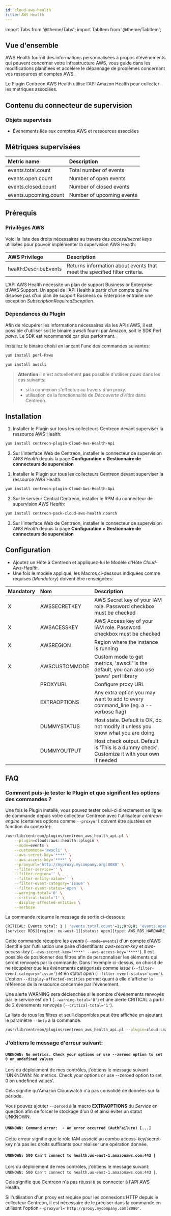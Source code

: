 ```yaml
---
id: cloud-aws-health
title: AWS Health
---
```

import Tabs from '@theme/Tabs';
import TabItem from '@theme/TabItem';

## Vue d'ensemble

AWS Health fournit des informations personnalisées à propos d'événements qui peuvent concerner votre infrastructure AWS, 
vous guide dans les modifications planifiées et accélère le dépannage de problèmes concernant vos ressources et comptes AWS.

Le Plugin Centreon AWS Health utilise l'API Amazon Health pour collecter les métriques associées.

## Contenu du connecteur de supervision

### Objets supervisés

* Évènements liés aux comptes AWS et ressources associées

## Métriques supervisées

<Tabs groupId="sync">
<TabItem value="Events" label="Events">

| Metric name           | Description               |
|:----------------------|:--------------------------|
| events.total.count    | Total number of events    |
| events.open.count     | Number of open events     |
| events.closed.count   | Number of closed events   |
| events.upcoming.count | Number of upcoming events |

</TabItem>
</Tabs>

## Prérequis

### Privilèges AWS

Voici la liste des droits nécessaires au travers des *access/secret keys* utilisées pour pouvoir implémenter la supervision AWS Health: 

| AWS Privilege                  | Description                                                                 |
| :----------------------------- | :-------------------------------------------------------------------------- |
| health:DescribeEvents          | Returns information about events that meet the specified filter criteria.   |

L'API AWS Health nécessite un plan de support Business or Enterprise d'AWS Support. Un appel de l'API Health à partir d'un compte qui ne dispose pas d'un plan de support Business ou Enterprise entraîne une exception *SubscriptionRequiredException*.

### Dépendances du Plugin

Afin de récupérer les informations nécessaires via les APIs AWS, il est possible d'utiliser soit le binaire *awscli* fourni par Amazon, soit le SDK Perl *paws*. 
Le SDK est recommandé car plus performant. 

Installez le binaire choisi en lançant l'une des commandes suivantes:

<Tabs groupId="sync">
<TabItem value="perl-Paws-installation" label="perl-Paws-installation">

```bash
yum install perl-Paws
```

</TabItem>
<TabItem value="aws-cli-installation" label="aws-cli-installation">

```bash
yum install awscli
```

</TabItem>
</Tabs>

> **Attention** il n'est actuellement **pas** possible d'utiliser *paws* dans les cas suivants:
> * si la connexion s'effectue au travers d'un proxy.
> * utilisation de la fonctionnalité de *Découverte d'Hôte* dans Centreon.

## Installation 

<Tabs groupId="sync">
<TabItem value="Online License" label="Online License">

1. Installer le Plugin sur tous les collecteurs Centreon devant superviser la ressource AWS Health:

```bash
yum install centreon-plugin-Cloud-Aws-Health-Api
```

2. Sur l'interface Web de Centreon, installer le connecteur de supervision *AWS Health* depuis la page **Configuration > Gestionnaire de connecteurs de supervision**

</TabItem>
<TabItem value="Offline License" label="Offline License">

1. Installer le Plugin sur tous les collecteurs Centreon devant superviser la ressource AWS Health:

```bash
yum install centreon-plugin-Cloud-Aws-Health-Api
```

2. Sur le serveur Central Centreon, installer le RPM du connecteur de supervision *AWS Health*:

```bash
yum install centreon-pack-cloud-aws-health.noarch
```

3. Sur l'interface Web de Centreon, installer le connecteur de supervision *AWS Health* depuis la page **Configuration > Gestionnaire de connecteurs de supervision**

</TabItem>
</Tabs>

## Configuration

* Ajoutez un Hôte à Centreon et appliquez-lui le Modèle d'Hôte *Cloud-Aws-Health*.
* Une fois le modèle appliqué, les Macros ci-dessous indiquées comme requises (*Mandatory*) doivent être renseignées:

| Mandatory   | Nom             | Description                                                                                 |
| :---------- | :-------------- | :------------------------------------------------------------------------------------------ |
| X           | AWSSECRETKEY    | AWS Secret key of your IAM role. Password checkbox must be checked                          |
| X           | AWSACESSKEY     | AWS Access key of your IAM role. Password checkbox must be checked                          |
| X           | AWSREGION       | Region where the instance is running                                                        |
| X           | AWSCUSTOMMODE   | Custom mode to get metrics, 'awscli' is the default, you can also use 'paws' perl library   |
|             | PROXYURL        | Configure proxy URL                                                                         |
|             | EXTRAOPTIONS    | Any extra option you may want to add to every command\_line (eg. a --verbose flag)          |
|             | DUMMYSTATUS     | Host state. Default is OK, do not modify it unless you know what you are doing              |
|             | DUMMYOUTPUT     | Host check output. Default is 'This is a dummy check'. Customize it with your own if needed |

## FAQ

### Comment puis-je tester le Plugin et que signifient les options des commandes ?

Une fois le Plugin installé, vous pouvez tester celui-ci directement en ligne de commande depuis votre collecteur Centreon avec l'utilisateur *centreon-engine* 
(certaines options comme ```--proxyurl``` doivent être ajustées en fonction du contexte):

```bash
/usr/lib/centreon/plugins/centreon_aws_health_api.pl \
	--plugin=cloud::aws::health::plugin \
	--mode=events \
	--custommode='awscli' \
	--aws-secret-key='****' \
	--aws-access-key='****' \
	--proxyurl='http://myproxy.mycompany.org:8080' \
	--filter-service='' \
	--filter-region='' \
	--filter-entity-value='' \
	--filter-event-category='issue' \
	--filter-event-status='open' \
	--warning-total='0' \
	--critical-total='1' \
	--display-affected-entities \
	--verbose 	
```

La commande retourne le message de sortie ci-dessous:

```bash 	
CRITICAL: Events total: 1 | 'events.total.count'=1;;0:0;0; 'events.open.count'=1;;;0; 'events.closed.count'=0;;;0; 'events.upcoming.count'=0;;;0;
[service: RDS][region: eu-west-1][status: open][type: AWS_RDS_HARDWARE_MAINTENANCE_SCHEDULED][start: Wed Jul 15 13:00:00 2020][affected entity: doh-sfetoto3]
```

Cette commande récupère les *events* (```--mode=events```) d'un compte d'AWS identifié par l'utilisation une paire d'identifiants *aws-secret-key* et *aws-access-key* (```--aws-secret-key='****' --aws-access-key='****'```).
Il est possible de positionner des filtres afin de personnaliser les éléments qui seront renvoyés par la commande. 
Dans l'exemple ci-dessus, on choisit de ne récupérer que les évènements catégorisés comme *issue* (```--filter-event-category='issue'```) et en statut *open* (```--filter-event-status='open'```).
L'option ```--display-affected-entities``` permet quant à elle d'afficher la référence de la ressource concernée par l'évènement.

Une alerte WARNING sera déclenchée si le nombre d'évènements renvoyés par le service est de 1 (```--warning-total='0'```) et une alerte CRITICAL à partir de 2 évènements renvoyés (```--critical-total='1'```).

La liste de tous les filtres et seuil disponibles peut être affichée en ajoutant le paramètre ```--help``` à la commande:

```bash
/usr/lib/centreon/plugins/centreon_aws_health_api.pl --plugin=cloud::aws::health::plugin --mode=events --help
```

### J'obtiens le message d'erreur suivant:  

#### ```UNKNOWN: No metrics. Check your options or use --zeroed option to set 0 on undefined values```

Lors du déploiement de mes contrôles, j'obtiens le message suivant 'UNKNOWN: No metrics. Check your options or use --zeroed option to set 0 on undefined values'. 

Cela signifie qu'Amazon Cloudwatch n'a pas consolidé de données sur la période.

Vous pouvez ajouter ```--zeroed``` à la macro **EXTRAOPTIONS** du *Service* en question afin de forcer le stockage d'un 0 et ainsi éviter un statut UNKNOWN.

#### ```UNKNOWN: Command error:  - An error occurred (AuthFailure) [...]```

Cette erreur signifie que le rôle IAM associé au combo access-key/secret-key n'a pas les droits suffisants pour réaliser une opération donnée.

#### ```UNKNOWN: 500 Can't connect to health.us-east-1.amazonaws.com:443 |```

Lors du déploiement de mes contrôles, j'obtiens le message suivant: ```UNKNOWN: 500 Can't connect to health.us-east-1.amazonaws.com:443 |```.

Cela signifie que Centreon n'a pas réussi à se connecter à l'API AWS Health.

Si l'utilisation d'un proxy est requise pour les connexions HTTP depuis le collecteur Centreon,
il est nécessaire de le préciser dans la commande en utilisant l'option ```--proxyurl='http://proxy.mycompany.com:8080'```.
